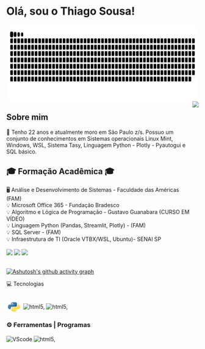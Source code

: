 <h1 align="left"> Olá, sou o Thiago Sousa!</h1>
<img align="center" height="200" src="https://raw.githubusercontent.com/Platane/snk/output/github-contribution-grid-snake.svg"/>
<img align="right" height="300"
src="https://i.pinimg.com/originals/8e/1e/85/8e1e853313ace4ffcf50b56f22f844d4.gif"/>
<div>
<!-- Dropdown -->
  <h2> Sobre mim </h2>
 💬 Tenho 22 anos e atualmente moro em São Paulo z/s. Possuo um conjunto de conhecimentos em Sistemas operacionais Linux Mint, Windows, WSL, Sistema Tasy, Linguagem Python - Plotly - Pyautogui e SQL básico.
</div>

<div>
<h2>🎓 Formação Acadêmica 🎓</h2>
 🖥️  Análise e Desenvolvimento de Sistemas - Faculdade das Américas (FAM) <br>
 💡  Microsoft Office 365 - Fundação Bradesco <br>
 💡  Algoritmo e Lógica de Programação - Gustavo Guanabara (CURSO EM VÍDEO) <br>
 💡  Linguagem Python (Pandas, Streamlit, Plotly) - (FAM) <br>
 💡  SQL Server - (FAM) <br>
 💡  Infraestrutura de TI (Oracle VTBX/WSL, Ubuntu)- SENAI SP <br>
</div>
<div>
<!-- Links -->
<br>
<div>
  <a href="https://www.instagram.com/thz_tlzo/" target="_blank"><img src="https://img.shields.io/badge/Instagram-E4405F?style=for-the-badge&logo=instagram&logoColor=white"/></a>
  <a href="https://www.linkedin.com/in/thiago-de-sousa-489a3a21a/" target="_blank"><img src="https://img.shields.io/badge/LinkedIn-0077B5?style=for-the-badge&logo=linkedin&logoColor=white"/></a>
  <a href="mailto:thiagosousasantos129@gmail.com" target="_blank"><img src="https://img.shields.io/badge/Gmail-D14836?style=for-the-badge&logo=gmail&logoColor=white"/></a>
</div>
  <br>

[![Ashutosh's github activity graph](https://github-readme-activity-graph.vercel.app/graph?username=ThiagoSousaa&bg_color=1b2436&color=27ece9&line=63c573&point=75d0d7&area=true&hide_border=true)](https://github.com/ashutosh00710/github-readme-activity-graph)
</p>

 💻​ Tecnologias
<div style="display: inline_block"><br/>
   <img align="center" alt="Rafa-Python" height="30" width="40" src="https://raw.githubusercontent.com/devicons/devicon/master/icons/python/python-original.svg">
   <img align="center" alt="html5," src="https://img.shields.io/badge/Google_Cloud-4285F4?style=for-the-badge&logo=google-cloud&logoColor=white"/>
   <img align="center" alt="html5," src="https://img.shields.io/badge/Microsoft-666666?style=for-the-badge&logo=microsoft&logoColor=white"/>
</div>

  </div>

  <!-- Skills: Tools & Frameworks -->
  <div style="flex-basis: 48%;">
    <h3>⚙️ Ferramentas | Programas </h3>
    <img align="center" alt="VScode" height="30" width="40" src="https://cdn.jsdelivr.net/gh/devicons/devicon/icons/vscode/vscode-original.svg">
    <img align="center" alt="html5," src="https://img.shields.io/badge/GitHub-100000?style=for-the-badge&logo=github&logoColor=white"/>
  </div>
  
<br></br>



